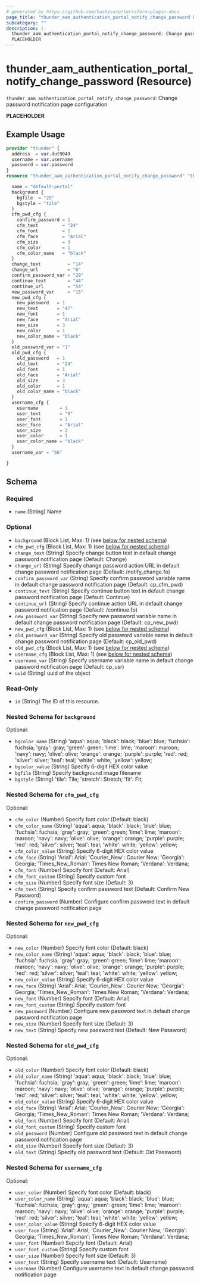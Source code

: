 ```yaml
---
# generated by https://github.com/hashicorp/terraform-plugin-docs
page_title: "thunder_aam_authentication_portal_notify_change_password Resource - terraform-provider-thunder"
subcategory: ""
description: |-
  thunder_aam_authentication_portal_notify_change_password: Change password notification page configuration
  PLACEHOLDER
---
```


# thunder_aam_authentication_portal_notify_change_password (Resource)

`thunder_aam_authentication_portal_notify_change_password`: Change password notification page configuration

__PLACEHOLDER__

## Example Usage

```terraform
provider "thunder" {
  address  = var.dut9049
  username = var.username
  password = var.password
}
resource "thunder_aam_authentication_portal_notify_change_password" "thunder_aam_authentication_portal_notify_change_password" {

  name = "default-portal"
  background {
    bgfile  = "29"
    bgstyle = "tile"
  }
  cfm_pwd_cfg {
    confirm_password = 1
    cfm_text         = "24"
    cfm_font         = 1
    cfm_face         = "Arial"
    cfm_size         = 3
    cfm_color        = 1
    cfm_color_name   = "black"
  }
  change_text          = "14"
  change_url           = "6"
  confirm_password_var = "29"
  continue_text        = "44"
  continue_url         = "54"
  new_password_var     = "15"
  new_pwd_cfg {
    new_password   = 1
    new_text       = "47"
    new_font       = 1
    new_face       = "Arial"
    new_size       = 3
    new_color      = 1
    new_color_name = "black"
  }
  old_password_var = "1"
  old_pwd_cfg {
    old_password   = 1
    old_text       = "24"
    old_font       = 1
    old_face       = "Arial"
    old_size       = 3
    old_color      = 1
    old_color_name = "black"
  }
  username_cfg {
    username        = 1
    user_text       = "9"
    user_font       = 1
    user_face       = "Arial"
    user_size       = 3
    user_color      = 1
    user_color_name = "black"
  }
  username_var = "56"

}
```

<!-- schema generated by tfplugindocs -->
## Schema

### Required

- `name` (String) Name

### Optional

- `background` (Block List, Max: 1) (see [below for nested schema](#nestedblock--background))
- `cfm_pwd_cfg` (Block List, Max: 1) (see [below for nested schema](#nestedblock--cfm_pwd_cfg))
- `change_text` (String) Specify change button text in default change password notification page (Default: Change)
- `change_url` (String) Specify change password action URL in default change password notification page (Default: /notify_change.fo)
- `confirm_password_var` (String) Specify confirm password variable name in default change password notification page (Default: cp_cfm_pwd)
- `continue_text` (String) Specify continue button text in default change password notification page (Default: Continue)
- `continue_url` (String) Specify continue action URL in default change password notification page (Default: /continue.fo)
- `new_password_var` (String) Specify new password variable name in default change password notification page (Default: cp_new_pwd)
- `new_pwd_cfg` (Block List, Max: 1) (see [below for nested schema](#nestedblock--new_pwd_cfg))
- `old_password_var` (String) Specify old password variable name in default change password notification page (Default: cp_old_pwd)
- `old_pwd_cfg` (Block List, Max: 1) (see [below for nested schema](#nestedblock--old_pwd_cfg))
- `username_cfg` (Block List, Max: 1) (see [below for nested schema](#nestedblock--username_cfg))
- `username_var` (String) Specify username variable name in default change password notification page (Default: cp_usr)
- `uuid` (String) uuid of the object

### Read-Only

- `id` (String) The ID of this resource.

<a id="nestedblock--background"></a>
### Nested Schema for `background`

Optional:

- `bgcolor_name` (String) 'aqua': aqua; 'black': black; 'blue': blue; 'fuchsia': fuchsia; 'gray': gray; 'green': green; 'lime': lime; 'maroon': maroon; 'navy': navy; 'olive': olive; 'orange': orange; 'purple': purple; 'red': red; 'silver': silver; 'teal': teal; 'white': white; 'yellow': yellow;
- `bgcolor_value` (String) Specify 6-digit HEX color value
- `bgfile` (String) Specify background image filename
- `bgstyle` (String) 'tile': Tile; 'stretch': Stretch; 'fit': Fit;


<a id="nestedblock--cfm_pwd_cfg"></a>
### Nested Schema for `cfm_pwd_cfg`

Optional:

- `cfm_color` (Number) Specify font color (Default: black)
- `cfm_color_name` (String) 'aqua': aqua; 'black': black; 'blue': blue; 'fuchsia': fuchsia; 'gray': gray; 'green': green; 'lime': lime; 'maroon': maroon; 'navy': navy; 'olive': olive; 'orange': orange; 'purple': purple; 'red': red; 'silver': silver; 'teal': teal; 'white': white; 'yellow': yellow;
- `cfm_color_value` (String) Specify 6-digit HEX color value
- `cfm_face` (String) 'Arial': Arial; 'Courier_New': Courier New; 'Georgia': Georgia; 'Times_New_Roman': Times New Roman; 'Verdana': Verdana;
- `cfm_font` (Number) Sepcify font (Default: Arial)
- `cfm_font_custom` (String) Specify custom font
- `cfm_size` (Number) Specify font size (Default: 3)
- `cfm_text` (String) Specify confirm password text (Default: Confirm New Password)
- `confirm_password` (Number) Configure confirm password text in default change password notification page


<a id="nestedblock--new_pwd_cfg"></a>
### Nested Schema for `new_pwd_cfg`

Optional:

- `new_color` (Number) Specify font color (Default: black)
- `new_color_name` (String) 'aqua': aqua; 'black': black; 'blue': blue; 'fuchsia': fuchsia; 'gray': gray; 'green': green; 'lime': lime; 'maroon': maroon; 'navy': navy; 'olive': olive; 'orange': orange; 'purple': purple; 'red': red; 'silver': silver; 'teal': teal; 'white': white; 'yellow': yellow;
- `new_color_value` (String) Specify 6-digit HEX color value
- `new_face` (String) 'Arial': Arial; 'Courier_New': Courier New; 'Georgia': Georgia; 'Times_New_Roman': Times New Roman; 'Verdana': Verdana;
- `new_font` (Number) Sepcify font (Default: Arial)
- `new_font_custom` (String) Specify custom font
- `new_password` (Number) Configure new password text in default change password notification page
- `new_size` (Number) Specify font size (Default: 3)
- `new_text` (String) Specify new password text (Default: New Password)


<a id="nestedblock--old_pwd_cfg"></a>
### Nested Schema for `old_pwd_cfg`

Optional:

- `old_color` (Number) Specify font color (Default: black)
- `old_color_name` (String) 'aqua': aqua; 'black': black; 'blue': blue; 'fuchsia': fuchsia; 'gray': gray; 'green': green; 'lime': lime; 'maroon': maroon; 'navy': navy; 'olive': olive; 'orange': orange; 'purple': purple; 'red': red; 'silver': silver; 'teal': teal; 'white': white; 'yellow': yellow;
- `old_color_value` (String) Specify 6-digit HEX color value
- `old_face` (String) 'Arial': Arial; 'Courier_New': Courier New; 'Georgia': Georgia; 'Times_New_Roman': Times New Roman; 'Verdana': Verdana;
- `old_font` (Number) Sepcify font (Default: Arial)
- `old_font_custom` (String) Specify custom font
- `old_password` (Number) Configure old password text in default change password notification page
- `old_size` (Number) Specify font size (Default: 3)
- `old_text` (String) Specify old password text (Default: Old Password)


<a id="nestedblock--username_cfg"></a>
### Nested Schema for `username_cfg`

Optional:

- `user_color` (Number) Specify font color (Default: black)
- `user_color_name` (String) 'aqua': aqua; 'black': black; 'blue': blue; 'fuchsia': fuchsia; 'gray': gray; 'green': green; 'lime': lime; 'maroon': maroon; 'navy': navy; 'olive': olive; 'orange': orange; 'purple': purple; 'red': red; 'silver': silver; 'teal': teal; 'white': white; 'yellow': yellow;
- `user_color_value` (String) Specify 6-digit HEX color value
- `user_face` (String) 'Arial': Arial; 'Courier_New': Courier New; 'Georgia': Georgia; 'Times_New_Roman': Times New Roman; 'Verdana': Verdana;
- `user_font` (Number) Sepcify font (Default: Arial)
- `user_font_custom` (String) Specify custom font
- `user_size` (Number) Specify font size (Default: 3)
- `user_text` (String) Specify username text (Default: Username)
- `username` (Number) Configure username text in default change password notification page


